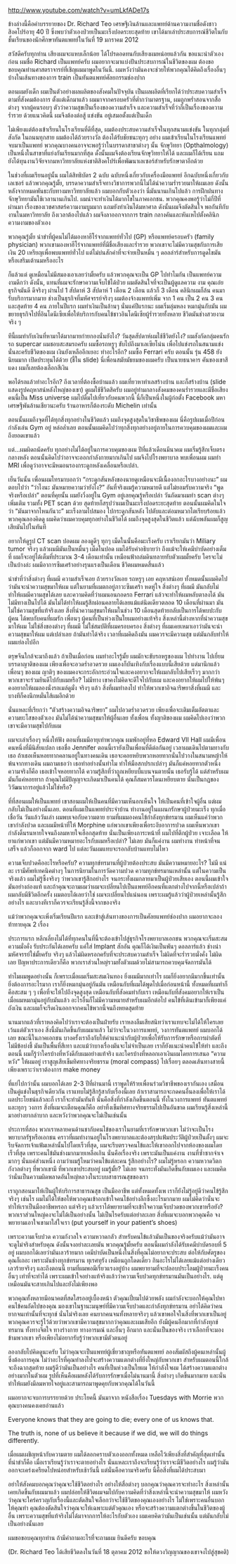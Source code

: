 http://www.youtube.com/watch?v=umLkfADe17s

 ข้างล่างนี้คือคำบรรยายของ Dr. Richard Teo เศรษฐีเงินล้านและแพทย์ด้านความงามชื่อดังชาวสิงคโปร์อายุ 40 ปี ซึ่งพบว่าตัวเองป่วยเป็นมะเร็งปอดระยะสุดท้าย เขาได้มาเล่าประสบการณ์ชีวิตในกับชั้นเรียนของนักศึกษาทันตแพทย์ในวันที่ 19 มกราคม 2012

 สวัสดีครับทุกท่าน เสียงผมจะแหบเล็กน้อย ได้โปรดอดทนกับเสียงผมหน่อยแล้วกัน ขอแนะนำตัวเองก่อน ผมชื่อ Richard เป็นแพทย์ครับ ผมอยากจะมาแบ่งปันประสบการณ์ในชีวิตของผม ต้องขอขอบคุณท่านศาสตราจารย์ที่เชิญผมมาพูดในวันนี้. ผมหวังว่ามันคงจะช่วยให้พวกคุณได้คิดถึงเรื่องอื่นๆ บ้างในเส้นทางของการ train เป็นทันตแพทย์ศัลยกรรมช่องปาก

 ตอนผมยังเด็ก ผมเป็นตัวอย่างผลผลิตของสังคมในปัจจุบัน เป็นผลผลิตที่เรียกได้ว่าประสบความสำเร็จตามที่สังคมต้องการ ตั้งแต่เด็กมาแล้ว ผมมาจากครอบครัวที่ต่ำกว่ามาตรฐาน, ผมถูกพร่ำสอนจากสื่อต่างๆ จากผู้คนรอบๆ ตัวว่าความสุขเป็นเรื่องของความสำเร็จ และความสำเร็จที่ว่าก็เป็นเรื่องของความร่ำรวย ด้วยแนวคิดนี้ ผมจึงต้องต่อสู้ แข่งขัน อยู่เสมอตั้งแต่เป็นเด็ก

 ไม่เพียงแต่ต้องเข้าเรียนในโรงเรียนที่ดีที่สุด, ผมต้องประสบความสำเร็จในทุกสนามแข่งขัน ในทุกกลุ่มที่สังกัด ในถนนทุกสาย ผมต้องได้ถ้วยรางวัล ต้องได้รับชัยชนะทุกๆ อย่าง ผมเข้าเรียนในโรงเรียนแพทย์ จบมาเป็นแพทย์ พวกคุณบางคนอาจจะพอรู้ว่าในบรรดาสาขาต่างๆ นั้น จักษุวิทยา (Opthalmology) เป็นหนึ่งในสาขาที่แย่งกันเรียนมากที่สุด ดั้งนั้นผมจึงต้องเรียนจักษุวิทยาให้ได้ และผมก็ได้เรียน แถมยังได้ทุนงานวิจัยจากมหาวิทยาลัยแห่งชาติสิงคโปร์เพื่อพัฒนาเลเซอร์สำหรับรักษาตาอีกด้วย

 ในช่วงที่ผมเรียนอยู่นั้น ผมได้สิทธิบัตร 2 ฉบับ ฉบับหนึ่งเกี่ยวกับเครื่องมือแพทย์ อีกฉบับหนึ่งเกี่ยวกับเลเซอร์ แล้วพวกคุณรู้มั้ย, บรรดาความสำเร็จทางวิชาการพวกนี้ไม่ได้นำความร่ำรวยมาให้ผมเลย ดังนั้นหลังจากหมดพันธะกับทางมหาวิทยาลัยแล้ว ผมบอกกับตัวเองว่า นี่มันนานเกินไปแล้ว การฝึกฝนทางจักษุวิทยามันใช้เวลานานเกินไป. ผมน่าจะทำเงินได้มากโขในภาคเอกชน. พวกคุณคงพอรู้ว่าไม่กี่ปีที่ผ่านมา เรื่องของเวชศาสตร์ความงามบูมมาก แถมยังทำเงินได้มหาศาล ดังนั้นผมจึงตัดสินใจ พอกันทีกับงานในมหาวิทยาลัย ถึงเวลาต้องไปแล้ว ผมจึงลาออกจากการ train กลางคันและหันเหไปตั้งคลินิกความงามของตัวเอง

 พวกคุณรู้มั้ย น่าขำที่ผู้คนไม่ได้มองหาฮีโร่จากแพทย์ทั่วไป (GP) หรือแพทย์ครอบครัว (family physician) พวกเขามองหาฮีโร่จากแพทย์ที่มีชื่อเสียงและร่ำรวย พวกเขาจะไม่มีความสุขกับการเสียเงิน 20 เหรียญเพื่อพบแพทย์ทั่วไป แต่ไม่บ่นสักคำที่จะจ่ายเป็นหมื่น ๆ ดอลล่าร์สำหรับการดูดไขมันหรือเสริมเต้านมหรืออะไร

 ก็แล้วแต่ ดูเหมือนไม่มีสมองเอาเลยว่ามั้ยครับ แล้วพวกคุณจะเป็น GP ไปทำไมกัน เป็นแพทย์ความงามดีกว่า ดังนั้น, แทนที่ผมจะรักษาความเจ็บไข้ได้ป่วย ผมตัดสินใจที่จะเป็นผู้ดูแลความ งาม คุณเอ๋ย ธุรกิจมันดี ดีจริงๆ ผ่านไป 1 สัปดาห์ 3 สัปดาห์ 1 เดือน 2 เดือน แล้วก็ 3 เดือน คลินิกผมก็ล้น คนมารับบริการมากมาย ช่างเป็นธุรกิจที่มหัศจรรย์จริงๆ ผมต้องจ้างแพทย์เพิ่ม จาก 1 คน เป็น 2 คน 3 คน และสุดท้าย 4 คน ภายในปีแรก ผมทำเงินเป็นล้านๆ นั่นแค่ปีแรกนะ ผมเริ่มลุ่มหลง หมกมุ่นกับมัน ผมขยายธุรกิจไปที่อินโดนีเซียเพื่อให้บริการกับคนไข้ชาวอินโดนีเซียผู้ร่ำรวยทั้งหลาย ชีวิตมันช่างสวยงามจริง ๆ

 ทีนี้ผมทำกับเงินที่หามาได้มากมายก่ายกองนั่นยังไง? วันสุดสัปดาห์ผมใช้ชีวิตยังไง? ผมสังกัดกลุ่มคนรักรถ supercar ผมชอบสะสมรถครับ ผมซื้อรถหรูๆ ขับไปถึงมาเลเซียโน่น เพื่อไปแข่งรถในสนามแข่ง นั่นละครับชีวิตของผม เงินยังเหลืออีกเยอะ ทำอะไรอีก? ผมซื้อ Ferrari ครับ ตอนนั้น รุ่น 458 ยังนิยมมาก เปิดประทุนได้ด้วย (ชี้ใน slide) นี่เพื่อนสมัยมัธยมของผมครับ เป็นนายธนาคาร คันของเขาสีแดง ผมก็เลยต้องเลือกสีเงิน

 พอได้รถแล้วทำอะไรอีก? ถึงเวลาที่ต้องซื้อบ้านแล้ว ผมเที่ยวหาทำเลสร้างบ้าน และก็สร้างบ้าน (slide แสดงรูปคฤหาสน์หลังใหญ่ของเขา) ดูผมใช้ชีวิตสิครับ ผมอยู่ท่ามกลางสังคมของคนร่ำรวยและมีชื่อเสียง คนนี้เป็น Miss universe ผมไปดื่มไปเที่ยวกับคนพวกนี้ นี่ก็เป็นหนึ่งในผู้ก่อตั้ง Facebook มหาเศรษฐีพันล้านเชียวนะครับ ร้านอาหารก็ต้องระดับ Michelin เท่านั้น

 ตอนนั้นผมถึงจุดที่ได้ทุกสิ่งทุกอย่างในชีวิตแล้ว ผมถึงจุดสูงสุดในวิชาชีพของผม นี่คือรูปผมเมื่อปีก่อน กำลังเล่น Gym อยู่ หล่อล่ำเลย ตอนนั้นผมคิดไปว่าทุกสิ่งทุกอย่างอยู่ภายในการควบคุมของผมและผมถึงยอดเขาแล้ว

 แต่...ผมผิดถนัดครับ ทุกอย่างไม่ได้อยู่ในการควบคุมของผม ปีที่แล้วเดือนมีนาคม ผมเริ่มรู้สึกเจ็บตรงกลางหลัง ตอนนั้นคิดไปว่าอาจจะออกกำลังกายมากเกินไป ผมจึงไปโรงพยาบาล พบเพื่อนผม ผมทำ MRI เพื่อดูว่าอาจจะมีหมอนรองกระดูกหลังเคลื่อนหรือเปล่า.

 เย็นวันนั้น เพื่อนผมโทรมาบอกว่า “กระดูกสันหลังของนายดูเหมือนจะมีเนื้องอกอะไรบางอย่างนะ” ผมตอบไปว่า “ว่าไงนะ มันหมายความว่ายังไง?” อันที่จริงผมรู้ความหมายดี แต่ไม่ยอมรับความจริง “พูดจริงหรือเปล่า” ตอนที่คุยนั้น ผมยังวิ่งอยู่ใน Gym อยู่เลยคุณรู้หรือเปล่า วันถัดมาผมทำ scan ต่างๆ เพิ่มเติม รวมทั้ง PET scan ด้วย สุดท้ายก็สรุปว่าผมเป็นมะเร็งปอดระยะสุดท้าย ตอนนั้นผมคิดในใจว่า “มันมาจากไหนกันวะ” มะเร็งลามไปสมอง ไปกระดูกสันหลัง ไปตับและต่อมหมวกไตเรียบร้อยแล้ว พวกคุณลองคิดดู ผมคิดว่าผมควบคุมทุกอย่างในชีวิตได้ ผมถึงจุดสูงสุดในชีวิตแล้ว แต่ฉับพลันผมก็สูญเสียมันไปในทันที

 อยากให้ดูรูป CT scan ปอดผม ลองดูดีๆ ทุกๆ เม็ดในนั้นคือมะเร็งครับ เราเรียกมันว่า Miliary tumor จริงๆ แล้วผมมีมันเป็นหมื่นๆ เม็ดในปอด ผมได้รับคำอธิบายว่า ถึงแม้จะให้เคมีบำบัดอย่างเต็มที่ ผมก็จะอยู่ได้เต็มที่ประมาณ 3-4 เดือนเท่านั้น เหมือนฟ้าถล่มดินทลายทับตัวผมมั้ยครับ ใครจะไม่เป็นบ้างล่ะ ผมมีอาการซึมเศร้าอย่างรุนแรงเป็นเดือน ชีวิตผมหมดสิ้นแล้ว

 น่าขำที่ว่าสิ่งต่างๆ ที่ผมมี ความสำเร็จเอย ถ้วยรางวัลเอย รถหรูๆ เอย คฤหาสน์เอย ทั้งหมดนั้นผมคิดไปว่ามันจะนำความสุขมาให้ผม แต่ในยามที่ผมตกอยู่ภาวะซึมเศร้า หดหู่ใจ สิ่งต่างๆ ที่ผมมี มันกลับไม่ทำให้ผมมีความสุขได้เลย และความคิดที่ว่าผมนอนกอดรถ Ferrari แล้วจะทำให้ผมหลับตาลงได้ มันไม่มีทางเป็นไปได้ มันไม่ได้ทำให้ผมรู้สึกผ่อนคลายได้เลยแม้แต่นิดเดียวตลอด 10 เดือนที่ผ่านมา มันไม่ใช่ความสุขที่แท้จริงเลย สิ่งที่นำความสุขมาให้ผมในช่วง 10 เดือนสุดท้ายกลับเป็นการได้พบปะกับผู้คน ได้พบกับคนที่ผมรัก เพื่อนๆ ผู้คนที่เป็นห่วงเป็นใยผมอย่างแท้จริง สิ่งเหล่านี้ต่างหากที่นำความสุขมาให้ผม ไม่ใช่สิ่งของต่างๆ ที่ผมมี ไม่ใช่สมบัติที่ผมครอบครอง สิ่งต่างๆ ที่ผมเคยเหมาเอาว่ามันจะนำความสุขมาให้ผม แต่เปล่าเลย ถ้ามันทำได้จริง เวลาที่ผมคิดถึงมัน ผมควรจะมีความสุข แต่มันกลับทำให้ผมแย่ลงไปอีก

 ตรุษจีนใกล้จะมาถึงแล้ว ถ้าเป็นเมื่อก่อน ผมทำอะไรรู้มั้ย ผมมักจะขับรถหรูของผม ไปทำงาน ไปเยี่ยมบรรดาญาติของผม เพียงเพื่อจะอวดร่ำอวดรวย ผมเองก็บันเทิงกับเรื่องแบบนี้เสียด้วย แต่มานึกแล้วเพื่อนๆ ของผม ญาติๆ ของผมคงจะกระอักกระอ่วนใจและคงอยากจะให้ผมกลับไปเสียเร็วๆ มากกว่า พวกเขาจะร่วมยินดีไปกับผมหรือ? ไม่มีทาง เขาคงไม่คิดจะดีใจไปกับผม และคงอยากให้ผมไปให้พ้นๆ คงอยากให้ผมลองนั่งรถเมล์ดูมั่ง จริงๆ แล้ว สิ่งที่ผมทำลงไป ทำให้พวกเขาอิจฉาริษยาสิ่งที่ผมมี และบางทีก็คงนึกหมั่นไส้ผมอีกด้วย

 นั่นแหละที่เรียกว่า “ตัวสร้างความอิจฉาริษยา” ผมไปอวดร่ำอวดรวย เพียงเพื่อจะเติมเต็มอัตตาและความยะโสของตัวเอง มันไม่ได้นำความสุขมาให้ผู้อื่นเลย ทั้งเพื่อน ทั้งญาติของผม ผมคิดไปเองว่าพวกเขาจะมีความสุขไปกับผม

 ผมจะเล่าเรื่องๆ หนึ่งให้ฟัง ตอนที่ผมมีอายุเท่าพวกคุณ ผมพักอยู่ที่หอ Edward VII Hall ผมมีเพื่อนคนหนึ่งที่มีนิสัยแปลก เธอชื่อ Jennifer ตอนนี้เรายังเป็นเพื่อนที่ดีต่อกันอยู่ เวลาผมเดินไปตามทางกับเธอ ถ้าเธอเห็นหอยทากคลานอยู่ในทางคนเดิน เธอจะคอยหยิบพวกหอยทากนั่นไปวางในสนามหญ้าให้พ้นจากทางเดิน ผมถามเธอว่า เธอทำอย่างนั้นทำไม ทำให้มือสกปรกเปล่าๆ มันก็แค่หอยทากตัวหนึ่ง ความจริงก็คือ เธอเข้าใจหอยทากได้ ความรู้สึกที่ว่าถูกเหยียบบี้แบนจนตายนั้น เธอรับรู้ได้ แต่สำหรับผม มันก็แค่หอยทาก ถ้าคุณไม่มีปัญญาจะเกิดมาเป็นคนได้ คุณก็สมควรโดนเหยียบตาย นั่นเป็นกฎของวิวัฒนาการอยู่แล้วไม่ใช่หรือ?

 ที่ที่สอนผมให้เป็นแพทย์ เขาสอนผมให้เป็นคนที่มีความเห็นอกเห็นใจ ให้เป็นคนที่เข้าใจผู้อื่น แต่ผมกลับไม่เป็นอย่างนั้นเลย. ตอนที่ผมเป็นแพทย์ประจำบ้าน ทำงานอยู่ในแผนกรักษาผู้ป่วยมะเร็ง ทุกเมื่อเชื่อวัน วันแล้ววันเล่า ผมพบเจอกับความตาย ยามที่ผมมองคนไข้กำลังทุกข์ทรมาน ผมเห็นแค่ว่าพวกเขากำลังปวด และผมมีหน้าที่ให้ Morphine แก่พวกเขาเพียงเพื่อระงับอาการปวด ผมเห็นพวกเขากำลังดิ้นรนหายใจจนถึงลมหายใจเฮือกสุดท้าย นั่นเป็นเพียงภาระหน้าที่ ผมไปที่ตึกผู้ป่วย เจาะเลือด ให้ยาแก่พวกเขา แต่มันมีความหมายอะไรกับผมหรือเปล่า? ไม่เลย มันก็แค่งาน ผมทำงาน ทำหน้าที่จนเสร็จ แล้วก็ออกจาก ward ไป แต่ละวันผมแทบจะรอกลับบ้านแทบไม่ไหว

 ความเจ็บปวดคืออะไรหรือครับ? ความทุกข์ทรมานที่ผู้ป่วยต้องประสบ มันมีความหมายอะไร? ไม่มี แน่ละ เรามีศัพท์เทคนิคต่างๆ ในการนิยามในการวัดความปวด ความทุกข์ทรมานเหล่านั้น แต่ในความเป็นจริงแล้ว ผมไม่รู้ซึ้งจริงๆ ว่าพวกเขารู้สึกอย่างไร จนกระทั่งผมกลายมาเป็นผู้ป่วยเสียเอง ตอนนี้ผมเข้าใจมันอย่างถ่องแท้ และถ้าคุณจะถามผมว่าผมจะเปลี่ยนไปเป็นแพทย์อีกคนที่แตกต่างไปจากนี้หรือเปล่าถ้าผมกลับมีชีวิตอีกครั้ง ผมตอบได้เลยว่าใช่ ผมจะเปลี่ยนไปแน่นอน เพราะผมรู้แล้วว่าผู้ป่วยเหล่านั้นรู้สึกอย่างไร และบางทีเราก็ควรจะเรียนรู้สิ่งนี้จากของจริง

 แม้ว่าพวกคุณจะเพิ่งเริ่มเรียนปีแรก และเข้าสู่เส้นทางของการเป็นศัลยแพทย์ช่องปาก ผมอยากจะลองท้าทายคุณ 2 เรื่อง

 ประการแรก หลีกเลี่ยงไม่ได้ที่ทุกคนในที่นี้จะต้องเข้าไปสู่ธุรกิจโรงพยาบาลเอกชน พวกคุณจะเริ่มสะสมความมั่งคั่ง รับประกันได้เลยครับ แค่ใส่ Implant สักอัน คุณก็ได้เงินเป็นพันๆ ดอลลาร์แล้ว ช่างน่ามหัศจรรย์ใช่มั้ยครับ จริงๆ แล้วไม่ผิดหรอกครับที่จะประสบความสำเร็จ ไม่ผิดที่จะร่ำรวยมั่งคั่ง ไม่ผิดเลย ปัญหาประการเดียวก็คือ พวกเราส่วนใหญ่รวมทั้งตัวผมด้วยไม่สามารถควบคุมจัดการมันได้

 ทำไมผมพูดอย่างนั้น ก็เพราะเมื่อผมเริ่มสะสมเงินทอง ยิ่งผมมีมากเท่าไร ผมก็ยิ่งอยากมีมากขึ้นเท่านั้น ยิ่งต้องการอะไรมาก เราก็ยิ่งหมกมุ่นอยู่กันมัน เหมือนกับที่ผมได้พูดไปเมื่อก่อนหน้านี้ ทั้งหมดที่ผมทำก็คือสะสม ๆ ๆ เพื่อที่จะให้ไปถึงจุดสูงสุด เหมือนกับที่สังคมทำกับเรา เหมือนกับที่สังคมอยากให้เราเป็น เมื่อผมหมกมุ่นอยู่กับมันแล้ว อะไรอื่นก็ไม่มีความหมายสำหรับผมอีกต่อไป คนไข้ที่เดินเข้ามาก็เพียงแค่ถังเงิน และผมก็จะรีดเงินออกจากคนไข้พวกนี้จนถึงหยดสุดท้าย

 นานมากแล้วที่เราหลงคิดไปว่าเราจะต้องเป็นฝ่ายรับ เราหลงลืมเสียสนิทว่าเราแทบจะไม่ได้ให้ใครเลยเว้นแต่ตัวเราเอง สิ่งนี้มันเกิดขึ้นกับผมมาแล้ว ไม่ว่าจะในวงการแพทย์, วงการทันตแพทย์ ผมบอกได้เลย ขณะนี้ในภาคเอกชน บางครั้งเราถึงกับให้คำแนะนำกับผู้ป่วยเพื่อให้รับการรักษาหรือการผ่าตัดที่ไม่มีข้อบ่งชี้ มันเป็นพื้นที่สีเทา และแม้ว่าบางเรื่องมันจะไม่จำเป็นเลย เราก็ยังแนะนำคนไข้ให้ทำ และถึงตอนนี้ ผมก็รู้ว่าใครบ้างที่หวังดีกับผมอย่างแท้จริง และใครบ้างที่หลอกเอาเงินผมโดยการเสนอ “ความหวัง” ให้ผมอยู่ เราสูญเสียเข็มทิศทางจริยธรรม (moral compass) ไปเรื่อยๆ ตลอดเส้นทางสายนี้ เพียงเพราะว่าเราต้องการ make money

 ที่แย่ไปกว่านั้น ผมบอกได้เลย 2-3 ปีที่ผ่านมานี้ เราพูดให้ร้ายเพื่อนร่วมวิชาชีพของเรากันเอง เสมือนเป็นคู่แข่งในธุรกิจเดียวกัน เราแทบไม่รู้สึกรู้สากับเรื่องนี้เลย ถ้าเราสามารถจะกดคนอื่นลงเพื่อให้เราได้ผลประโยชน์แล้วละก็ เราก็จะทำมันทันที นั่นคือสิ่งที่กำลังเกิดขึ้นตอนนี้ ทั้งในวงการแพทย์ ทันตแพทย์ และทุกๆ วงการ สิ่งที่ผมจะเตือนคุณก็คือ อย่าทิ้งเข็มทิศทางจริยธรรมไปเป็นอันขาด ผมเรียนรู้สิ่งเหล่านี้มาอย่างยากลำบาก และหวังว่าพวกคุณจะไม่เป็นเช่นนั้น

 ประการที่สอง พวกเราหลายคนด้านชากับคนไข้ของเราในยามที่เรารักษาพวกเขา ไม่ว่าจะเป็นโรงพยาบาลรัฐหรือเอกชน คราวที่ผมทำงานอยู่ในโรงพยาบาลและต้องสรุปแฟ้มประวัติผู้ป่วยเป็นตั้งๆ ผมจะรีบจัดการเจ้าแฟ้มเหล่านั้นไปโดยเร็วที่สุด, ผมจะรีบตรวจคนไข้และให้เขาออกไปจากห้องของผมโดยเร็วที่สุด เพราะคนไข้มันช่างมากมายเหลือเกิน นั่นคือเรื่องจริง เพราะมันเป็นแค่งาน งานที่ซ้ำซากจำเจมากๆ นั่นแค่ส่วนหนึ่ง ถามว่าผมรู้ไหมว่าคนไข้แต่ละคน รู้สึกอย่างไร? ผมไม่รู้หรอก ความหวาดวิตกกังวลต่างๆ ที่พวกเขามี ที่พวกเขาประสบอยู่ ผมรู้มั้ย? ไม่เลย จนกระทั่งมันเกิดขึ้นกับผมเอง และผมคิดว่านั่นเป็นความผิดพลาดอันใหญ่หลวงในระบบสาธารณสุขของเรา

 เราถูกสอนมาให้เป็นผู้ให้บริการสาธารณสุข เป็นมืออาชีพ แต่ทั้งหมดทั้งเพ เราก็ยังไม่รู้อยู่ดีว่าคนไข้รู้สึกจริงๆ เช่นไร ผมไม่ได้ให้ขอให้พวกคุณเข้าอกเข้าใจคนไข้อย่างลึกซึ้งอะไรมากมาย ผมไม่คิดว่านั่นจะทำให้เราเป็นมืออาชีพหรอก แต่จริงๆ แล้วเราได้พยายามที่จะเข้าใจความเจ็บปวดของพวกเขาหรือยัง? พวกเราส่วนใหญ่คงจะไม่ได้เป็นอย่างนั้น ไม่เป็นไรครับแต่อย่าละเลย สิ่งที่ผมจะบอกพวกคุณคือ จงพยายามเอาใจเขามาใส่ใจเรา (put yourself in your patient’s shoes)

 เพราะความเจ็บปวด ความกังวลใจ ความหวาดกลัว สำหรับคนไข้แล้วมันเป็นของจริงครับแม้ว่ามันอาจจะดูไม่จริงสำหรับคุณ ดังนั้นจงอย่าละเลยมัน พวกคุณรู้มั้ยครับ ตอนนี้ผมกำลังได้รับเคมีบำบัดรอบที่ 5 อยู่ ผมบอกได้เลยว่ามันเลวร้ายมาก เคมีบำบัดเป็นหนึ่งในสิ่งที่คุณไม่อยากจะประสบ ต่อให้กับศัตรูของคุณก็เถอะ เพราะมันช่างทุกข์ทรมาน ทุเรศทุรัง เหมือนถูกโดดเดี่ยว กินอะไรไม่ได้เลยแม้แต่อย่างเดียว เลวร้ายจริงๆ และถึงตอนนี้ ยามที่ผมพอมีเรี่ยวแรงอยู่บ้าง ผมพยายามที่จะปลอบประโลมผู้ป่วยมะเร็งคนอื่นๆ เท่าที่จะทำได้ เพราะผมเข้าใจอย่างแท้จริงแล้วว่าความเจ็บปวดทุกข์ทรมานมันเป็นอย่างไร. แต่ดูเหมือนมันจะสายเกินไปและยังไม่เพียงพอ

 พวกคุณทั้งหลายมีอนาคตที่สดใสรออยู่เบื้องหน้า ตัวคุณเปี่ยมไปด้วยพลัง ผมกำลังจะบอกให้คุณไปหาคนไข้คนถัดไปของคุณ มองเขาในฐานะมนุษย์ที่มีความเจ็บปวดและกำลังทุกข์ทรมาน อย่าได้คิดว่าคนยากจนเท่านั้นที่จะทุกข์ นั่นไม่จริงเลย คนยากคนจนทั้งหลายจริงๆ แล้วเขาพอใจในสิ่งที่พวกเขาเป็นอยู่ พวกคุณควรจะรู้ไว้ด้วยว่าพวกเขามีความสุขมากกว่าคุณและผมเสียอีก ยังมีผู้คนอีกมากที่กำลังทุกข์ทรมาน ทั้งทางจิตใจ ทางร่างกาย ทางอารมณ์ และอื่นๆ อีกมาก และนั่นเป็นของจริง เราเลือกที่จะมองข้ามพวกเขา หรือเพียงไม่อยากรับรู้ว่าพวกเขามีตัวตนอยู่

 ลองกลับไปคิดดูนะครับ ไม่ว่าคุณจะเป็นแพทย์ผู้เชี่ยวชาญหรือทันตแพทย์ ลองสัมผัสถึงผู้คนเหล่านั้นผู้ซึ่งต้องการคุณ ไม่ว่าอะไรที่คุณทำลงไปจะสร้างความแตกต่างที่ยิ่งใหญ่กับพวกเขา สำหรับผมตอนนี้ใกล้จะถึงฉากสุดท้าย ผมรู้ดีว่ามันเป็นอย่างไร คนที่เป็นห่วงเป็นใยผม ให้กำลังใจผม ได้สร้างความแตกต่างอย่างมากในตัวผม รูปที่เห็นคือผมหลังได้รับการรักษาเมื่อไม่นานมานี้ สิ่งต่างๆ เกิดขึ้นมากมาย และนั่นทำให้ผมยังมีลมหายใจอยู่และสามารถมาพูดคุยกับพวกคุณได้ในวันนี้

 ผมอยากจะจบการบรรยายด้วย ประโยคนี้ มันมาจาก หนังสือเรื่อง Tuesdays with Morrie พวกคุณบางคนคงเคยอ่านแล้ว

 Everyone knows that they are going to die; every one of us knows that.

 The truth is, none of us believe it because if we did, we will do things differently.

 เมื่อผมเผชิญหน้ากับความตาย ผมได้ลอกคราบตัวเองออกทั้งหมด เหลือไว้เพียงสิ่งที่สำคัญที่สุดเท่านั้น ที่น่าขำก็คือ เมื่อเราเรียนรู้ว่าเราจะตายอย่างไร นั่นแหละเราถึงจะเรียนรู้ว่าเราจะมีชีวิตอย่างไร ผมรู้ว่ามันออกจะเคร่งเครียดไปหน่อยสำหรับเช้าวันนี้ แต่นั่นคือความจริงครับ นี่คือสิ่งที่ผมได้ประสบมา

 อย่าให้สังคมบอกคุณว่าคุณจะใช้ชีวิตอย่างไร อย่างให้สื่อต่างๆ บอกคุณว่าคุณควรจะทำอะไร สิ่งเหล่านั้นเคยเกิดขึ้นกับผมมาแล้ว ผมปล่อยให้ชีวิตผมจมไปกับความคิดที่ว่าสิ่งเหล่านี้จะนำความสุขมาให้ ผมหวังว่าคุณจะใคร่ครวญกับเรื่องนี้และตัดสินใจเลือกว่าจะใช้ชีวิตของคุณเองอย่างไร ไม่ใช่เพราะคนอื่นบอกให้คุณทำ คุณต้องตัดสินใจว่าคุณจะให้เฉพาะแต่ตัวคุณเอง หรือจะสร้างความแตกต่างขึ้นในชีวิตของผู้อื่น เพราะความสุขที่แท้จริงไม่ได้มาจากการให้อะไรกับตัวเอง ผมเคยคิดว่ามันเป็นเช่นนั้น แต่มันกลับไม่เป็นอย่างนั้นเลย

 ผมขอขอบคุณทุกท่าน ถ้ามีคำถามอะไรที่จะถามผม ยินดีครับ ขอบคุณ

 (Dr. Richard Teo ได้เสียชีวิตลงในวันที่ 18 ตุลาคม 2012 ขอให้ดวงวิญญาณของเขาจงไปสู่สุขคติ) 